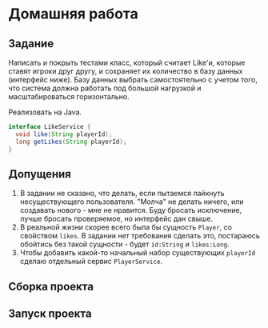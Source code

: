 # Домашняя работа
## Задание
Написать и покрыть тестами класс, который считает Like'и, 
которые ставят игроки друг другу, и сохраняет их количество в базу данных (интерфейс ниже).
Базу данных выбрать самостоятельно с учетом того, 
что система должна работать под большой нагрузкой и масштабироваться горизонтально. 

Реализовать на Java.
```java
interface LikeService {
  void like(String playerId);
  long getLikes(String playerId);
}
```
## Допущения
1. В задании не сказано, что делать, если пытаемся лайкнуть несуществующего пользователя.
    "Молча" не делать ничего, или создавать нового - мне не нравится. Буду бросать исключение,
    лучше бросать проверяемое, но интерфейс дан свыше.
2. В реальной жизни скорее всего была бы сущность `Player`, со свойством `likes`.
    В задании нет требования сделать это, постараюсь обойтись без такой сущности - 
    будет `id:String` и `likes:Long`.
3. Чтобы добавить какой-то начальный набор существующих `playerId` сделаю отдельный сервис `PlayerService`.

## Сборка проекта

## Запуск проекта